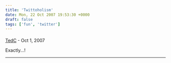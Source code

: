 ```yaml
---
title: 'Twittoholism'
date: Mon, 22 Oct 2007 19:53:30 +0000
draft: false
tags: ['fun', 'twitter']
---
```



#### 
[TedC](http://www.webthere.com "twit@webthere.com") - <time datetime="2007-10-22 21:59:43">Oct 1, 2007</time>

Exactly...!
<hr />
